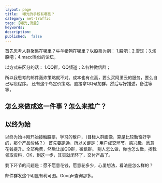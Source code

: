 ```yaml
---
layout: page
title:  曝光的手段有哪些？
category: net-traffic
tags: [曝光,流量]
keywords:
description:
published:  false
---
```


首先思考人群聚集在哪里？牛羊猪狗在哪里？以股票为例：
1.股吧；2.雪球；3.淘股吧；4.macd类似的论坛，

以方式来区分的话：
1.QQ群，QQ频道；2.各种微信群；

所以我思考的邮件轰炸策略就不对。成本也有点高，要么买阿里云的服务，要么自己写段程序。
还有这个鸟定价策略，直接拿QQ号加群，然后写好描述，备注等等，


## 怎么来做成这一件事？怎么来推广？

## 以终为始
以终为始->刚开始接触股票，学习的散户，（目标人群画像，算是比较勤奋好学的，那个产品价格？）
首先要跑通，所以关键是：用户成交环节，感兴趣，愿意花钱提升。全部免费，然后让加QQ群，微信群。
别人怎么做，你也怎么做，找我领取资料，OK，到这一步，其实就闭环了，交付产品了。

剩下环节的问题是：愿不愿意花钱，愿意花多少，心里想法，看法是怎么样的？

邮件群发这个明显有利可图。Google查询那多。





































